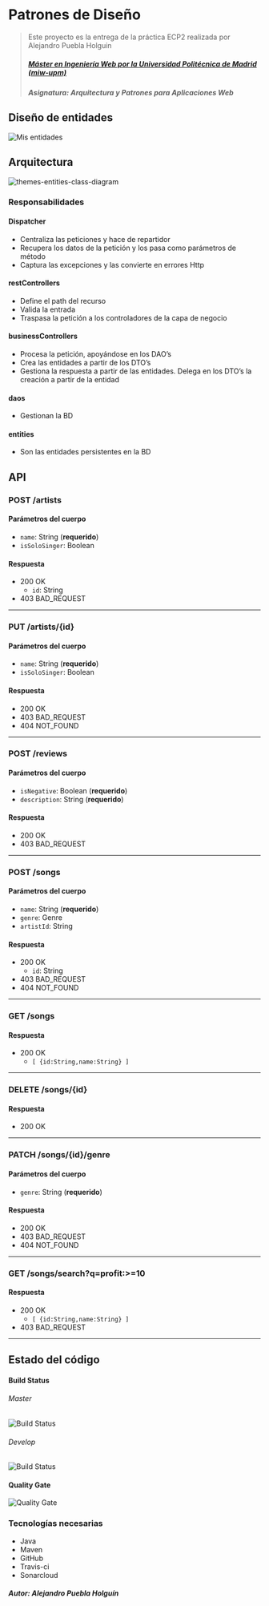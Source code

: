 # Patrones de Diseño
> Este proyecto es la entrega de la práctica ECP2 realizada por Alejandro Puebla Holguin
> ##### [Máster en Ingeniería Web por la Universidad Politécnica de Madrid (miw-upm)](http://miw.etsisi.upm.es)
> ##### Asignatura: *Arquitectura y Patrones para Aplicaciones Web*

## Diseño de entidades

![Mis entidades](https://github.com/alexph9/APAW.ECP2.Alejandro.Puebla/blob/master/docs/Entities.png)

## Arquitectura
![themes-entities-class-diagram](https://github.com/alexph9/APAW.ECP2.Alejandro.Puebla/blob/master/docs/themes-architecture-diagram.png)

### Responsabilidades
#### Dispatcher
* Centraliza las peticiones y hace de repartidor
* Recupera los datos de la petición y los pasa como parámetros de método
* Captura las excepciones y las convierte en errores Http
#### restControllers
* Define el path del recurso
* Valida la entrada
* Traspasa la petición a los controladores de la capa de negocio
#### businessControllers
* Procesa la petición, apoyándose en los DAO’s
* Crea las entidades a partir de los DTO’s
* Gestiona la respuesta a partir de las entidades. Delega en los DTO’s la creación a partir de la entidad
#### daos
* Gestionan la BD
#### entities
* Son las entidades persistentes en la BD

## API

### POST /artists
#### Parámetros del cuerpo
- `name`: String (**requerido**)
- `isSoloSinger`: Boolean
#### Respuesta
- 200 OK 
  - `id`: String
- 403 BAD_REQUEST
---
### PUT /artists/{id}
#### Parámetros del cuerpo
- `name`: String (**requerido**)
- `isSoloSinger`: Boolean
#### Respuesta
- 200 OK 
- 403 BAD_REQUEST
- 404 NOT_FOUND
--- 
### POST /reviews
#### Parámetros del cuerpo
- `isNegative`: Boolean (**requerido**)
- `description`: String (**requerido**)
#### Respuesta
- 200 OK 
- 403 BAD_REQUEST
---
### POST /songs
#### Parámetros del cuerpo
- `name`: String (**requerido**)
- `genre`: Genre
- `artistId`: String
#### Respuesta
- 200 OK 
  - `id`: String
- 403 BAD_REQUEST
- 404 NOT_FOUND
---
### GET /songs
#### Respuesta
- 200 OK 
  - `[ {id:String,name:String} ]`
---
### DELETE /songs/{id}
#### Respuesta
- 200 OK 
---
### PATCH /songs/{id}/genre
#### Parámetros del cuerpo
- `genre`: String (**requerido**)
#### Respuesta
- 200 OK 
- 403 BAD_REQUEST
- 404 NOT_FOUND
---
### GET /songs/search?q=profit:>=10
#### Respuesta
- 200 OK
  - `[ {id:String,name:String} ]`
- 403 BAD_REQUEST
---

## Estado del código

#### Build Status
###### Master
![Build Status](https://travis-ci.org/alexph9/APAW.ECP2.Alejandro.Puebla.svg?branch=master) 
###### Develop
![Build Status](https://travis-ci.org/alexph9/APAW.ECP2.Alejandro.Puebla.svg?branch=develop) 

#### Quality Gate
![Quality Gate](https://sonarcloud.io/api/project_badges/measure?project=es.upm.miw%3AAPAW.ECP2.Alejandro.Puebla&metric=alert_status)

### Tecnologías necesarias
* Java
* Maven
* GitHub
* Travis-ci
* Sonarcloud

##### Autor: Alejandro Puebla Holguín
